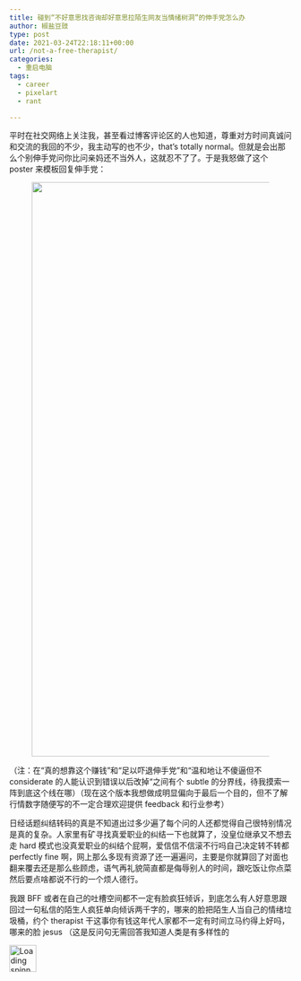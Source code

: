 ```yaml
---
title: 碰到“不好意思找咨询却好意思拉陌生网友当情绪树洞”的伸手党怎么办
author: 椒盐豆豉
type: post
date: 2021-03-24T22:18:11+00:00
url: /not-a-free-therapist/
categories:
  - 重启电脑
tags:
  - career
  - pixelart
  - rant

---
```

 

平时在社交网络上关注我，甚至看过博客评论区的人也知道，尊重对方时间真诚问和交流的我回的不少，我主动写的也不少，that&#8217;s totally normal。但就是会出那么个别伸手党问你比问亲妈还不当外人，这就忍不了了。于是我怒做了这个 poster 来模板回复伸手党：<figure class="wp-block-image size-large">

<img decoding="async" loading="lazy" width="1024" height="1024" src="https://s3.nl-ams.scw.cloud/mtfront-blog/2021/03/Me-vs-Other-Rate-1024x1024.png" alt="" class="wp-image-1442" srcset="https://s3.nl-ams.scw.cloud/mtfront-blog/2021/03/Me-vs-Other-Rate-300x300.png 300w, https://s3.nl-ams.scw.cloud/mtfront-blog/2021/03/Me-vs-Other-Rate-1024x1024.png 1024w, https://s3.nl-ams.scw.cloud/mtfront-blog/2021/03/Me-vs-Other-Rate-150x150.png 150w, https://s3.nl-ams.scw.cloud/mtfront-blog/2021/03/Me-vs-Other-Rate-768x768.png 768w, https://s3.nl-ams.scw.cloud/mtfront-blog/2021/03/Me-vs-Other-Rate-1536x1536.png 1536w, https://s3.nl-ams.scw.cloud/mtfront-blog/2021/03/Me-vs-Other-Rate-1600x1600.png 1600w, https://s3.nl-ams.scw.cloud/mtfront-blog/2021/03/Me-vs-Other-Rate.png 1920w" sizes="(max-width: 1024px) 100vw, 1024px" /> </figure> 

（注：在“真的想靠这个赚钱”和“足以吓退伸手党”和“温和地让不傻逼但不 considerate 的人能认识到错误以后改掉“之间有个 subtle 的分界线，待我摸索一阵到底这个线在哪）（现在这个版本我想做成明显偏向于最后一个目的，但不了解行情数字随便写的不一定合理欢迎提供 feedback 和行业参考）

日经话题纠结转码的真是不知道出过多少遍了每个问的人还都觉得自己很特别情况是真的复杂。人家里有矿寻找真爱职业的纠结一下也就算了，没皇位继承又不想去走 hard 模式也没真爱职业的纠结个屁啊，爱信信不信滚不行吗自己决定转不转都 perfectly fine 啊，网上那么多现有资源了还一遍遍问，主要是你就算回了对面也翻来覆去还是那么些顾虑，语气再礼貌简直都是侮辱别人的时间，跟吃饭让你点菜然后要点啥都说不行的一个烦人德行。

我跟 BFF 或者在自己的吐槽空间都不一定有脸疯狂倾诉，到底怎么有人好意思跟回过一句私信的陌生人疯狂单向倾诉两千字的，哪来的脸把陌生人当自己的情绪垃圾桶，约个 therapist 干这事你有钱这年代人家都不一定有时间立马约得上好吗，哪来的脸 jesus （这是反问句无需回答我知道人类是有多样性的

<div class="da-reactions-outer TpostID1441">
  <div class="da-reactions-data da-reactions-container-async left" data-type="post" data-id="1441" data-nonce="cea5437c5f" id="da-reactions-slot-post-1441"> 
  
  <div class="da-reactions-static">
    <img src="http://blog.douchi.space/wp-content/plugins/da-reactions/assets/dist/loading.svg" alt="Loading spinner" width="48" height="48" style="width:48px; height:48px" />
  </div>
</div></div>